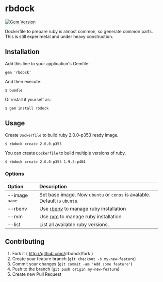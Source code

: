 # rbdock

[![Gem Version](https://badge.fury.io/rb/rbdock.png)](http://badge.fury.io/rb/rbdock)

Dockerfile to prepare ruby is almost common, so generate common parts. This is still experimetal and under heavy construction.

## Installation

Add this line to your application's Gemfile:

    gem 'rbdock'

And then execute:

    $ bundle

Or install it yourself as:

    $ gem install rbdock


## Usage

Create `Dockerfile` to build ruby 2.0.0-p353 ready image.

```
$ rbdock create 2.0.0-p353
```

You can create `Dockerfile` to build multiple versions of ruby.

```
$ rbdock create 2.0.0-p353 1.9.3-p484
```

### Options

|Option | Description |
|:----- |:----------- |
|--image `name`| Set base image. Now `ubuntu` or `cenos` is avalable. Default is `ubuntu`.|
|--rbenv| Use [rbenv](https://github.com/sstephenson/rbenv) to manage ruby installation|
|--rvm  | Use [rvm](https://github.com/wayneeseguin/rvm) to manage ruby installation|
|--list | List all available ruby versions.|


## Contributing

1. Fork it ( http://github.com/<my-github-username>/rbdock/fork )
2. Create your feature branch (`git checkout -b my-new-feature`)
3. Commit your changes (`git commit -am 'Add some feature'`)
4. Push to the branch (`git push origin my-new-feature`)
5. Create new Pull Request
